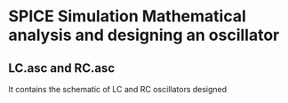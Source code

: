 # SPICE Simulation Mathematical analysis and designing an oscillator
## LC.asc and RC.asc 
It contains the schematic of LC and RC oscillators designed
